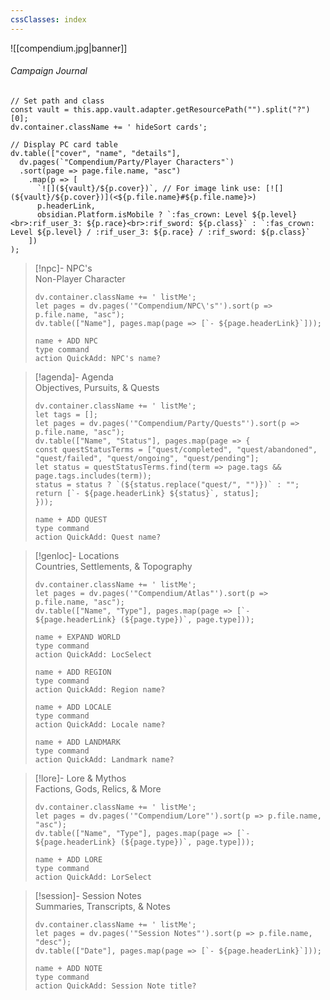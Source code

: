 ```yaml
---
cssClasses: index
---
```

![[compendium.jpg|banner]]
###### <span class="head">Campaign Journal</span> 

```dataviewjs
// Set path and class
const vault = this.app.vault.adapter.getResourcePath("").split("?")[0];
dv.container.className += ' hideSort cards';

// Display PC card table
dv.table(["cover", "name", "details"],
  dv.pages(`"Compendium/Party/Player Characters"`)
  .sort(page => page.file.name, "asc")
    .map(p => [
      `![](${vault}/${p.cover})`, // For image link use: [![](${vault}/${p.cover})](<${p.file.name}#${p.file.name}>)
      p.headerLink,
      obsidian.Platform.isMobile ? `:fas_crown: Level ${p.level}<br>:rif_user_3: ${p.race}<br>:rif_sword: ${p.class}` : `:fas_crown: Level ${p.level} / :rif_user_3: ${p.race} / :rif_sword: ${p.class}`
    ])
);
```

> [!npc]-   NPC's<br><span class="sub">Non-Player Character</span>
> ```dataviewjs
> dv.container.className += ' listMe';
> let pages = dv.pages('"Compendium/NPC\'s"').sort(p => p.file.name, "asc");  
> dv.table(["Name"], pages.map(page => [`- ${page.headerLink}`]));
>```
> ```button
>name + ADD NPC
>type command
>action QuickAdd: NPC's name?
>```

> [!agenda]-  Agenda<br><span class="sub">Objectives, Pursuits, & Quests</span>
>```dataviewjs
>dv.container.className += ' listMe';
>let tags = [];
>let pages = dv.pages('"Compendium/Party/Quests"').sort(p => p.file.name, "asc");
>dv.table(["Name", "Status"], pages.map(page => {
>const questStatusTerms = ["quest/completed", "quest/abandoned", "quest/failed", "quest/ongoing", "quest/pending"];
>let status = questStatusTerms.find(term => page.tags && page.tags.includes(term));
>status = status ? `(${status.replace("quest/", "")})` : "";
>return [`- ${page.headerLink} ${status}`, status];
>}));
>```
> ```button
>name + ADD QUEST
>type command
>action QuickAdd: Quest name?
>```

> [!genloc]-  Locations<br><span class="sub">Countries, Settlements, & Topography</span>
> ```dataviewjs
> dv.container.className += ' listMe';
> let pages = dv.pages('"Compendium/Atlas"').sort(p => p.file.name, "asc");  
> dv.table(["Name", "Type"], pages.map(page => [`- ${page.headerLink} (${page.type})`, page.type]));
>```
> ```button
>name + EXPAND WORLD
>type command
>action QuickAdd: LocSelect
>```
 > ```button
>name + ADD REGION
>type command
>action QuickAdd: Region name?
>```
>  ```button
>name + ADD LOCALE
>type command
>action QuickAdd: Locale name?
>```
>  ```button
>name + ADD LANDMARK
>type command
>action QuickAdd: Landmark name?
>```

> [!lore]-  Lore & Mythos<br><span class="sub">Factions, Gods, Relics, & More</span> 
> ```dataviewjs
> dv.container.className += ' listMe';
> let pages = dv.pages('"Compendium/Lore"').sort(p => p.file.name, "asc");  
>dv.table(["Name", "Type"], pages.map(page => [`- ${page.headerLink} (${page.type})`, page.type]));
>```
> ```button
>name + ADD LORE
>type command
>action QuickAdd: LorSelect
>```
 
> [!session]-  Session Notes<br><span class="sub">Summaries, Transcripts, & Notes</span>
> ```dataviewjs
> dv.container.className += ' listMe';
> let pages = dv.pages('"Session Notes"').sort(p => p.file.name, "desc");  
>dv.table(["Date"], pages.map(page => [`- ${page.headerLink}`]));
>```
 > ```button
>name + ADD NOTE
>type command
>action QuickAdd: Session Note title?
>```